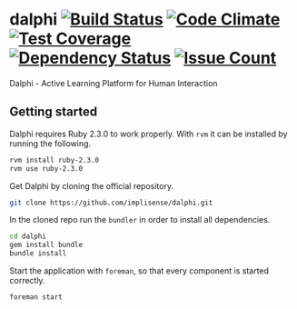# dalphi [![Build Status](https://travis-ci.org/implisense/dalphi.svg?branch=master)](https://travis-ci.org/implisense/dalphi) [![Code Climate](https://codeclimate.com/github/implisense/dalphi/badges/gpa.svg)](https://codeclimate.com/github/implisense/dalphi) [![Test Coverage](https://codeclimate.com/github/implisense/dalphi/badges/coverage.svg)](https://codeclimate.com/github/implisense/dalphi/coverage) [![Dependency Status](https://gemnasium.com/implisense/dalphi.svg)](https://gemnasium.com/implisense/dalphi) [![Issue Count](https://codeclimate.com/github/implisense/dalphi/badges/issue_count.svg)](https://codeclimate.com/github/implisense/dalphi)

Dalphi - Active Learning Platform for Human Interaction

## Getting started

Dalphi requires Ruby 2.3.0 to work properly.
With `rvm` it can be installed by running the following.

```bash
rvm install ruby-2.3.0
rvm use ruby-2.3.0
```

Get Dalphi by cloning the official repository.

```bash
git clone https://github.com/implisense/dalphi.git
```

In the cloned repo run the `bundler` in order to install all dependencies.

```bash
cd dalphi
gem install bundle
bundle install
```

Start the application with `foreman`, so that every component is started correctly.

```bash
foreman start
```
